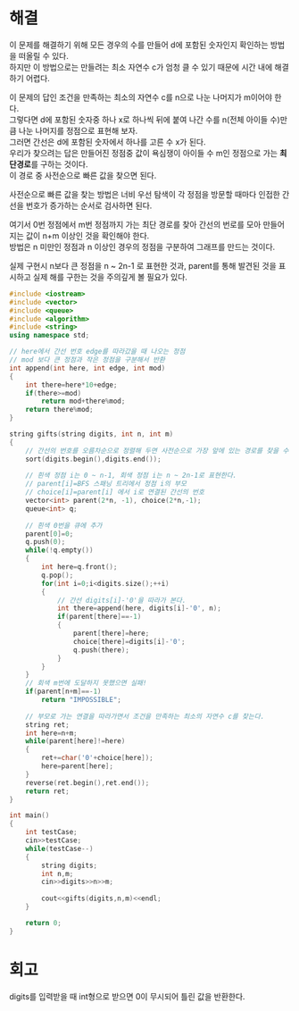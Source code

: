 # 해결 
이 문제를 해결하기 위해 모든 경우의 수를 만들어 d에 포함된 숫자인지 확인하는 방법을 떠올릴 수 있다.  
하지만 이 방법으로는 만들려는 최소 자연수 c가 엄청 클 수 있기 때문에 시간 내에 해결하기 어렵다.  

이 문제의 답인 조건을 만족하는 최소의 자연수 c를 n으로 나눈 나머지가 m이어야 한다.  
그렇다면 d에 포함된 숫자중 하나 x로 하나씩 뒤에 붙여 나간 수를 n(전체 아이들 수)만큼 나눈 나머지를 정점으로 표현해 보자.  
그러면 간선은 d에 포함된 숫자에서 하나를 고른 수 x가 된다.  
우리가 찾으려는 답은 만들어진 정점중 값이 욕심쟁이 아이들 수 m인 정점으로 가는 **최단경로**를 구하는 것이다.  
이 경로 중 사전순으로 빠른 값을 찾으면 된다.  

사전순으로 빠른 값을 찾는 방법은 너비 우선 탐색이 각 정점을 방문할 때마다 인접한 간선을 번호가 증가하는 순서로 검사하면 된다.

여기서 0번 정점에서 m번 정점까지 가는 최단 경로를 찾아 간선의 번로를 모아 만들어지는 값이 n+m 이상인 것을 확인해야 한다.  
방법은 n 미만인 정점과 n 이상인 경우의 정점을 구분하여 그래프를 만드는 것이다.  

실제 구현시 n보다 큰 정점을 n ~ 2n-1 로 표현한 것과, parent를 통해 발견된 것을 표시하고 실제 해를 구한는 것을 주의깊게 볼 필요가 있다.  
```c++
#include <iostream>
#include <vector>
#include <queue>
#include <algorithm>
#include <string>
using namespace std;

// here에서 간선 번호 edge를 따라갔을 때 나오는 정점
// mod 보다 큰 정점과 작은 정점을 구분해서 반환
int append(int here, int edge, int mod)
{
    int there=here*10+edge;
    if(there>=mod)
        return mod+there%mod;
    return there%mod;
}

string gifts(string digits, int n, int m)
{
    // 간선의 번호를 오름차순으로 정렬해 두면 사전순으로 가장 앞에 있는 경로를 찾을 수 있다.
    sort(digits.begin(),digits.end());
    
    // 흰색 정점 i는 0 ~ n-1, 회색 정점 i는 n ~ 2n-1로 표현한다.
    // parent[i]=BFS 스패닝 트리에서 정점 i의 부모
    // choice[i]=parent[i] 에서 i로 연결된 간선의 번호
    vector<int> parent(2*n, -1), choice(2*n,-1);
    queue<int> q;
    
    // 흰색 0번을 큐에 추가
    parent[0]=0;
    q.push(0);
    while(!q.empty())
    {
        int here=q.front();
        q.pop();
        for(int i=0;i<digits.size();++i)
        {
            // 간선 digits[i]-'0'을 따라가 본다.
            int there=append(here, digits[i]-'0', n);
            if(parent[there]==-1)
            {
                parent[there]=here;
                choice[there]=digits[i]-'0';
                q.push(there);
            }
        }
    }
    // 회색 m번에 도달하지 못했으면 실패!
    if(parent[n+m]==-1)
        return "IMPOSSIBLE";
    
    // 부모로 가는 연결을 따라가면서 조건을 만족하는 최소의 자연수 c를 찾는다.
    string ret;
    int here=n+m;
    while(parent[here]!=here)
    {
        ret+=char('0'+choice[here]);
        here=parent[here];
    }
    reverse(ret.begin(),ret.end());
    return ret;
}

int main()
{
    int testCase;
    cin>>testCase;
    while(testCase--)
    {
        string digits;
        int n,m;
        cin>>digits>>n>>m;
        
        cout<<gifts(digits,n,m)<<endl;
    }

    return 0;
}

```


# 회고 
digits를 입력받을 때 int형으로 받으면 0이 무시되어 틀린 값을 반환한다.
